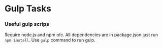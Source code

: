 # Gulp Tasks

### Useful gulp scrips
Require node.js and npm ofc. All dependencies are in package.json just run `npm install`. Use `gulp` command to run gulp.